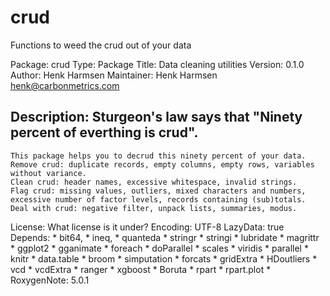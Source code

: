 # crud
Functions to weed the crud out of your data

Package: crud
Type: Package
Title: Data cleaning utilities
Version: 0.1.0
Author: Henk Harmsen
Maintainer: Henk Harmsen <henk@carbonmetrics.com>
## Description: Sturgeon's law says that "Ninety percent of everthing is crud".
    This package helps you to decrud this ninety percent of your data. 
    Remove crud: duplicate records, empty columns, empty rows, variables without variance.
    Clean crud: header names, excessive whitespace, invalid strings.
    Flag crud: missing values, outliers, mixed characters and numbers, excessive number of factor levels, records containing (sub)totals. 
    Deal with crud: negative filter, unpack lists, summaries, modus.
   
License: What license is it under?
Encoding: UTF-8
LazyData: true
Depends:
    *  bit64,
    *  ineq,
    *  quanteda
    *  stringr
    *  stringi
    *  lubridate
    *  magrittr
    *  ggplot2
    *  gganimate
    *  foreach
    *  doParallel
    *  scales
    *  viridis
    *  parallel
    *  knitr
    *  data.table
    *  broom
    *  simputation
    * forcats
    * gridExtra
    * HDoutliers 
    * vcd
    * vcdExtra 
    * ranger 
    * xgboost
    * Boruta
    * rpart
    * rpart.plot
    * RoxygenNote: 5.0.1
